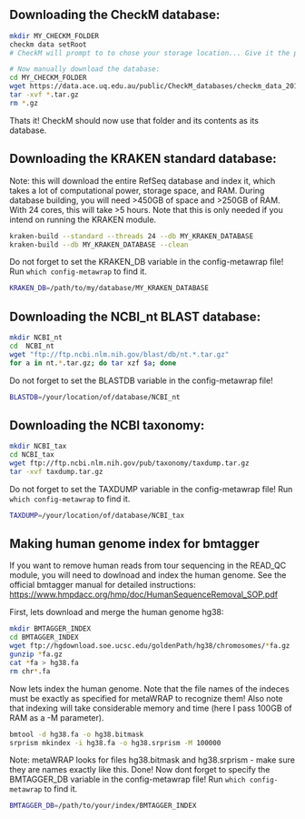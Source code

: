 ## Downloading the CheckM database:
``` bash
mkdir MY_CHECKM_FOLDER
checkm data setRoot
# CheckM will prompt to to chose your storage location... Give it the path to the folder you just made.

# Now manually download the database:
cd MY_CHECKM_FOLDER
wget https://data.ace.uq.edu.au/public/CheckM_databases/checkm_data_2015_01_16.tar.gz
tar -xvf *.tar.gz
rm *.gz
```
Thats it! CheckM should now use that folder and its contents as its database.



## Downloading the KRAKEN standard database:
Note: this will download the entire RefSeq database and index it, which takes a lot of computational power, storage space, and RAM. During database building, you will need >450GB of space and >250GB of RAM. With 24 cores, this will take >5 hours. Note that this is only needed if you intend on running the KRAKEN module.
``` bash
kraken-build --standard --threads 24 --db MY_KRAKEN_DATABASE
kraken-build --db MY_KRAKEN_DATABASE --clean
```
Do not forget to set the KRAKEN_DB variable in the config-metawrap file! Run `which config-metawrap` to find it.
``` bash
KRAKEN_DB=/path/to/my/database/MY_KRAKEN_DATABASE
```


## Downloading the NCBI_nt BLAST database:
``` bash
mkdir NCBI_nt
cd  NCBI_nt
wget "ftp://ftp.ncbi.nlm.nih.gov/blast/db/nt.*.tar.gz"
for a in nt.*.tar.gz; do tar xzf $a; done
```
Do not forget to set the BLASTDB variable in the config-metawrap file!
``` bash
BLASTDB=/your/location/of/database/NCBI_nt
```


## Downloading the NCBI taxonomy:
``` bash
mkdir NCBI_tax
cd NCBI_tax
wget ftp://ftp.ncbi.nlm.nih.gov/pub/taxonomy/taxdump.tar.gz
tar -xvf taxdump.tar.gz
```
Do not forget to set the TAXDUMP variable in the config-metawrap file! Run `which config-metawrap` to find it.
``` bash
TAXDUMP=/your/location/of/database/NCBI_tax
```


## Making human genome index for bmtagger
If you want to remove human reads from tour sequencing in the READ_QC module, you will need to dowlnoad and index the human genome. See the official bmtagger manual for detailed instructions: https://www.hmpdacc.org/hmp/doc/HumanSequenceRemoval_SOP.pdf

First, lets download and merge the human genome hg38:
``` bash 
mkdir BMTAGGER_INDEX
cd BMTAGGER_INDEX
wget ftp://hgdownload.soe.ucsc.edu/goldenPath/hg38/chromosomes/*fa.gz
gunzip *fa.gz
cat *fa > hg38.fa
rm chr*.fa
```
Now lets index the human genome. Note that the file names of the indeces must be exactly as specified for metaWRAP to recognize them! Also note that indexing will take considerable memory and time (here I pass 100GB of RAM as a -M parameter).
``` bash
bmtool -d hg38.fa -o hg38.bitmask
srprism mkindex -i hg38.fa -o hg38.srprism -M 100000
```
Note: metaWRAP looks for files hg38.bitmask and hg38.srprism - make sure they are names exactly like this.
Done! Now dont forget to specify the BMTAGGER_DB variable in the config-metawrap file! Run `which config-metawrap` to find it.
``` bash
BMTAGGER_DB=/path/to/your/index/BMTAGGER_INDEX
```
